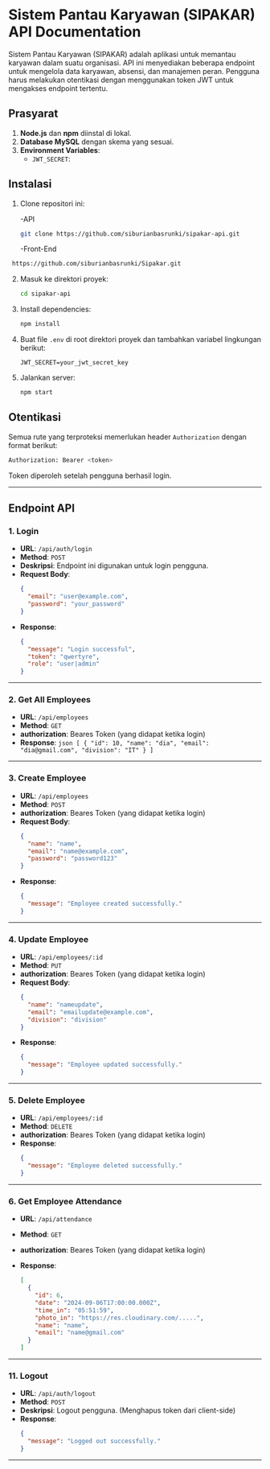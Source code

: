 # Sistem Pantau Karyawan (SIPAKAR) API Documentation

Sistem Pantau Karyawan (SIPAKAR) adalah aplikasi untuk memantau karyawan dalam suatu organisasi. API ini menyediakan beberapa endpoint untuk mengelola data karyawan, absensi, dan manajemen peran. Pengguna harus melakukan otentikasi dengan menggunakan token JWT untuk mengakses endpoint tertentu.

## Prasyarat

1. **Node.js** dan **npm** diinstal di lokal.
2. **Database MySQL** dengan skema yang sesuai.
3. **Environment Variables**:
   - `JWT_SECRET`:

## Instalasi

1. Clone repositori ini:

   -API
   ```bash
   git clone https://github.com/siburianbasrunki/sipakar-api.git
   ```
   -Front-End

```bash
 https://github.com/siburianbasrunki/Sipakar.git
```

2. Masuk ke direktori proyek:

   ```bash
   cd sipakar-api
   ```

3. Install dependencies:

   ```bash
   npm install
   ```

4. Buat file `.env` di root direktori proyek dan tambahkan variabel lingkungan berikut:

   ```env
   JWT_SECRET=your_jwt_secret_key
   ```

5. Jalankan server:
   ```bash
   npm start
   ```

## Otentikasi

Semua rute yang terproteksi memerlukan header `Authorization` dengan format berikut:

```bash
Authorization: Bearer <token>
```

Token diperoleh setelah pengguna berhasil login.

---

## Endpoint API

### 1. **Login**

- **URL**: `/api/auth/login`
- **Method**: `POST`
- **Deskripsi**: Endpoint ini digunakan untuk login pengguna.
- **Request Body**:
  ```json
  {
    "email": "user@example.com",
    "password": "your_password"
  }
  ```
- **Response**:
  ```json
  {
    "message": "Login successful",
    "token": "qwertyre",
    "role": "user|admin"
  }
  ```

---

### 2. **Get All Employees**

- **URL**: `/api/employees`
- **Method**: `GET`
- **authorization**: Beares Token (yang didapat ketika login)
- **Response**:
  `json
     [
    {
        "id": 10,
        "name": "dia",
        "email": "dia@gmail.com",
        "division": "IT"
    }
]
     `

---

### 3. **Create Employee**

- **URL**: `/api/employees`
- **Method**: `POST`
- **authorization**: Beares Token (yang didapat ketika login)
- **Request Body**:
  ```json
  {
    "name": "name",
    "email": "name@example.com",
    "password": "password123"
  }
  ```
- **Response**:
  ```json
  {
    "message": "Employee created successfully."
  }
  ```

---

### 4. **Update Employee**

- **URL**: `/api/employees/:id`
- **Method**: `PUT`
- **authorization**: Beares Token (yang didapat ketika login)
- **Request Body**:
  ```json
  {
    "name": "nameupdate",
    "email": "emailupdate@example.com",
    "division": "division"
  }
  ```
- **Response**:
  ```json
  {
    "message": "Employee updated successfully."
  }
  ```

---

### 5. **Delete Employee**

- **URL**: `/api/employees/:id`
- **Method**: `DELETE`
- **authorization**: Beares Token (yang didapat ketika login)
- **Response**:
  ```json
  {
    "message": "Employee deleted successfully."
  }
  ```

---

### 6. **Get Employee Attendance**

- **URL**: `/api/attendance`
- **Method**: `GET`
- **authorization**: Beares Token (yang didapat ketika login)
- **Response**:

  ```json
  [
    {
      "id": 6,
      "date": "2024-09-06T17:00:00.000Z",
      "time_in": "05:51:59",
      "photo_in": "https://res.cloudinary.com/.....",
      "name": "name",
      "email": "name@gmail.com"
    }
  ]
  ```

---

### 11. **Logout**

- **URL**: `/api/auth/logout`
- **Method**: `POST`
- **Deskripsi**: Logout pengguna. (Menghapus token dari client-side)
- **Response**:
  ```json
  {
    "message": "Logged out successfully."
  }
  ```

---
